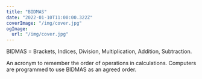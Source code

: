 ```yaml
---
title: "BIDMAS"
date: "2022-01-10T11:00:00.322Z"
coverImage: "/img/cover.jpg"
ogImage:
  url: "/img/cover.jpg"
---
```


BIDMAS = Brackets, Indices, Division, Multiplication, Addition, Subtraction.  

An acronym to remember the order of operations in calculations.
Computers are programmed to use BIDMAS as an agreed order.
